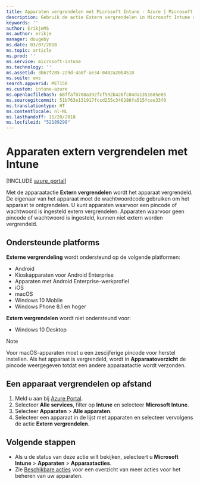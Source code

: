 ```yaml
---
title: Apparaten vergrendelen met Microsoft Intune - Azure | Microsoft Docs
description: Gebruik de actie Extern vergrendelen in Microsoft Intune om apparaten te vergrendelen die zijn beveiligd met een pincode of wachtwoord.
keywords: ''
author: ErikjeMS
ms.author: erikje
manager: dougeby
ms.date: 03/07/2018
ms.topic: article
ms.prod: ''
ms.service: microsoft-intune
ms.technology: ''
ms.assetid: 3b67f285-229d-4a0f-ae34-0402a20b4518
ms.suite: ems
search.appverid: MET150
ms.custom: intune-azure
ms.openlocfilehash: 68ffaf8788a392fcf592b426fc04da1351685e05
ms.sourcegitcommit: 51b763e131917fccd255c346286fa515fcee33f0
ms.translationtype: HT
ms.contentlocale: nl-NL
ms.lasthandoff: 11/20/2018
ms.locfileid: "52189298"
---
```

# <a name="remotely-lock-devices-with-intune"></a>Apparaten extern vergrendelen met Intune

[!INCLUDE [azure_portal](./includes/azure_portal.md)]

Met de apparaatactie **Extern vergrendelen** wordt het apparaat vergrendeld. De eigenaar van het apparaat moet de wachtwoordcode gebruiken om het apparaat te ontgrendelen. U kunt apparaten waarvoor een pincode of wachtwoord is ingesteld extern vergrendelen. Apparaten waarvoor geen pincode of wachtwoord is ingesteld, kunnen niet extern worden vergrendeld.

## <a name="supported-platforms"></a>Ondersteunde platforms

**Externe vergrendeling** wordt ondersteund op de volgende platformen:

- Android
- Kioskapparaten voor Android Enterprise
- Apparaten met Android Enterprise-werkprofiel
- iOS
- macOS
- Windows 10 Mobile
- Windows Phone 8.1 en hoger

**Extern vergrendelen** wordt niet ondersteund voor:
- Windows 10 Desktop

> [!NOTE]
> Voor macOS-apparaten moet u een zescijferige pincode voor herstel instellen. Als het apparaat is vergrendeld, wordt in **Apparaatoverzicht** de pincode weergegeven totdat een andere apparaatactie wordt verzonden.

## <a name="remote-lock-a-device"></a>Een apparaat vergrendelen op afstand

1. Meld u aan bij [Azure Portal](https://portal.azure.com).
2. Selecteer **Alle services**, filter op **Intune** en selecteer **Microsoft Intune**.
3. Selecteer **Apparaten** > **Alle apparaten**.
4. Selecteer een apparaat in de lijst met apparaten en selecteer vervolgens de actie **Extern vergrendelen**.

## <a name="next-steps"></a>Volgende stappen

- Als u de status van deze actie wilt bekijken, selecteert u **Microsoft Intune** > **Apparaten** > **Apparaatacties**. 
- Zie [Beschikbare acties](device-management.md) voor een overzicht van meer acties voor het beheren van uw apparaten.

